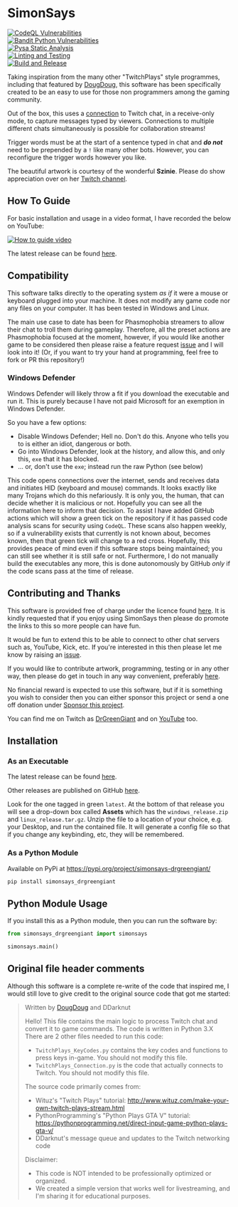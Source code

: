 # SimonSays

[![CodeQL Vulnerabilities](https://github.com/howroyd/simonsays/actions/workflows/codeql-analysis.yml/badge.svg)](https://github.com/howroyd/simonsays/actions/workflows/codeql-analysis.yml)\
[![Bandit Python Vulnerabilities](https://github.com/howroyd/simonsays/actions/workflows/bandit.yml/badge.svg)](https://github.com/howroyd/simonsays/actions/workflows/bandit.yml)\
[![Pysa Static Analysis](https://github.com/howroyd/simonsays/actions/workflows/pysa.yml/badge.svg)](https://github.com/howroyd/simonsays/actions/workflows/pysa.yml)\
[![Linting and Testing](https://github.com/howroyd/simonsays/actions/workflows/python-testing.yml/badge.svg)](https://github.com/howroyd/simonsays/actions/workflows/python-testing.yml)\
[![Build and Release](https://github.com/howroyd/simonsays/actions/workflows/python-publish.yml/badge.svg)](https://github.com/howroyd/simonsays/actions/workflows/python-publish.yml)

Taking inspiration from the many other "TwitchPlays" style programmes, including that featured by [DougDoug](#original-file-header-comments), this software has been specifically created to be an easy to use for those non programmers among the gaming community.

Out of the box, this uses a [connection](https://github.com/howroyd/twitchirc) to Twitch chat, in a receive-only mode, to capture messages typed by viewers.  Connections to multiple different chats simultaneously is possible for collaboration streams!

Trigger words must be at the start of a sentence typed in chat and ***do not*** need to be prepended by a `!` like many other bots.  However, you can reconfigure the trigger words however you like.

The beautiful artwork is courtesy of the wonderful **Szinie**.  Please do show appreciation over on her [Twitch channel](https://www.twitch.tv/szinie).

## How To Guide

For basic installation and usage in a video format, I have recorded the below on YouTube:

[![How to guide video](https://img.youtube.com/vi/tYnfSwJiYAY/default.jpg)](https://youtu.be/tYnfSwJiYAY)

The latest release can be found [here](https://github.com/howroyd/simonsays/releases/latest).

## Compatibility

This software talks directly to the operating system *as if* it were a mouse or keyboard plugged into your machine.  It does not modify any game code nor any files on your computer.  It has been tested in Windows and Linux.

The main use case to date has been for Phasmophobia streamers to allow their chat to troll them during gameplay.  Therefore, all the preset actions are Phasmophobia focused at the moment, however, if you would like another game to be considered then please raise a feature request [issue](https://github.com/howroyd/simonsays/issues) and I will look into it!  (Or, if you want to try your hand at programming, feel free to fork or PR this repository!)

### Windows Defender

Windows Defender will likely throw a fit if you download the executable and run it.  This is purely because I have not paid Microsoft for an exemption in Windows Defender.

So you have a few options:

- Disable Windows Defender; Hell no.  Don't do this.  Anyone who tells you to is either an idiot, dangerous or both.
- Go into Windows Defender, look at the history, and allow this, and only this, `exe` that it has blocked.
- ... or, don't use the `exe`; instead run the raw Python (see below)

This code opens connections over the internet, sends and receives data and initiates HID (keyboard and mouse) commands.  It looks exactly like many Trojans which do this nefariously.  It is only you, the human, that can decide whether it is malicious or not.  Hopefully you can see all the information here to inform that decision.  To assist I have added GitHub actions which will show a green tick on the repository if it has passed code analysis scans for security using `CodeQL`.  These scans also happen weekly, so if a vulnerability exists that currently is not known about, becomes known, then that green tick will change to a red cross.  Hopefully, this provides peace of mind even if this software stops being maintained; you can still see whether it is still safe or not.  Furthermore, I do not manually build the executables any more, this is done autonomously by GitHub *only* if the code scans pass at the time of release.

## Contributing and Thanks

This software is provided free of charge under the licence found [here](./LICENSE).  It is kindly requested that if you enjoy using SimonSays then please do promote the links to this so more people can have fun.

It would be fun to extend this to be able to connect to other chat servers such as, YouTube, Kick, etc.  If you're interested in this then please let me know by raising an [issue](https://github.com/howroyd/simonsays/issues).

If you would like to contribute artwork, programming, testing or in any other way, then please do get in touch in any way convenient, preferably [here](https://github.com/howroyd/simonsays/discussions).

No financial reward is expected to use this software, but if it is something you wish to consider then you can either sponsor this project or send a one off donation under [Sponsor this project](https://github.com/howroyd/simonsays).

You can find me on Twitch as [DrGreenGiant](https://www.twitch.tv/drgreengiant) and on [YouTube](https://youtube.com/@SimonHowroyd?si=wsQ0XuGwGjaXB7HU) too.

## Installation

### As an Executable

The latest release can be found [here](https://github.com/howroyd/simonsays/releases/latest).

Other releases are published on GitHub [here](https://github.com/howroyd/simonsays/releases).

Look for the one tagged in green `latest`.  At the bottom of that release you will see a drop-down box called **Assets** which has the `windows_release.zip` and `linux_release.tar.gz`.  Unzip the file to a location of your choice, e.g. your Desktop, and run the contained file.  It will generate a config file so that if you change any keybinding, etc, they will be remembered.

### As a Python Module

Available on PyPi at <https://pypi.org/project/simonsays-drgreengiant/>

```bash
pip install simonsays_drgreengiant
```

## Python Module Usage

If you install this as a Python module, then you can run the software by:

```python
from simonsays_drgreengiant import simonsays

simonsays.main()
```

## Original file header comments

Although this software is a complete re-write of the code that inspired me, I would still love to give credit to the original source code that got me started:

>
> Written by [DougDoug](https://www.twitch.tv/dougdoug) and DDarknut
>
> Hello! This file contains the main logic to process Twitch chat and convert it to game commands.
> The code is written in Python 3.X
> There are 2 other files needed to run this code:
>
> - `TwitchPlays_KeyCodes.py` contains the key codes and functions to press keys in-game. You should not modify this file.
> - `TwitchPlays_Connection.py` is the code that actually connects to Twitch. You should not modify this file.
>
> The source code primarily comes from:
>
> - Wituz's "Twitch Plays" tutorial: <http://www.wituz.com/make-your-own-twitch-plays-stream.html>
> - PythonProgramming's "Python Plays GTA V" tutorial: <https://pythonprogramming.net/direct-input-game-python-plays-gta-v/>
> - DDarknut's message queue and updates to the Twitch networking code
>
> Disclaimer:
>
> - This code is NOT intended to be professionally optimized or organized.
> - We created a simple version that works well for livestreaming, and I'm sharing it for educational purposes.

